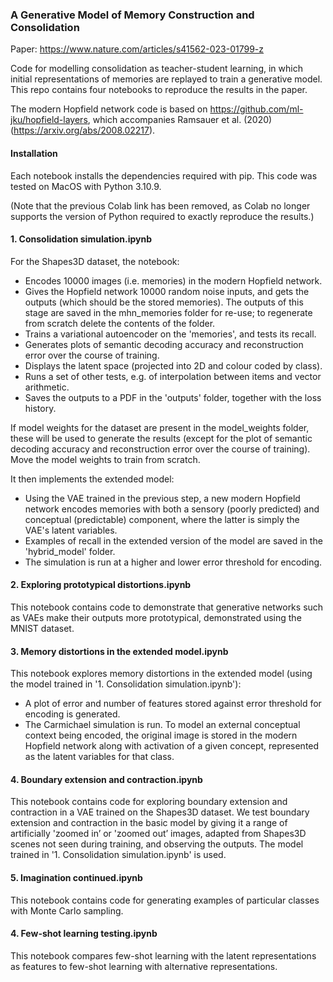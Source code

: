 
### A Generative Model of Memory Construction and Consolidation

Paper: https://www.nature.com/articles/s41562-023-01799-z 

Code for modelling consolidation as teacher-student learning, in which initial representations of memories are replayed to train a generative model. This repo contains four notebooks to reproduce the results in the paper.

The modern Hopfield network code is based on https://github.com/ml-jku/hopfield-layers, which accompanies Ramsauer et al. (2020) (https://arxiv.org/abs/2008.02217).

#### Installation

Each notebook installs the dependencies required with pip. This code was tested on MacOS with Python 3.10.9.

(Note that the previous Colab link has been removed, as Colab no longer supports the version of Python required to exactly reproduce the results.)

#### 1. Consolidation simulation.ipynb

For the Shapes3D dataset, the notebook:

* Encodes 10000 images (i.e. memories) in the modern Hopfield network.
* Gives the Hopfield network 10000 random noise inputs, and gets the outputs (which should be the stored memories). The outputs of this stage are saved in the mhn_memories folder for re-use; to regenerate from scratch delete the contents of the folder.
* Trains a variational autoencoder on the 'memories', and tests its recall.
* Generates plots of semantic decoding accuracy and reconstruction error over the course of training.
* Displays the latent space (projected into 2D and colour coded by class).
* Runs a set of other tests, e.g. of interpolation between items and vector arithmetic.
* Saves the outputs to a PDF in the 'outputs' folder, together with the loss history.

If model weights for the dataset are present in the model_weights folder, these will be used to generate the results (except for the plot of semantic decoding accuracy and reconstruction error over the course of training). Move the model weights to train from scratch. 

It then implements the extended model:
* Using the VAE trained in the previous step, a new modern Hopfield network encodes memories with both a sensory (poorly predicted) and conceptual (predictable) component, where the latter is simply the VAE's latent variables.
* Examples of recall in the extended version of the model are saved in the 'hybrid_model' folder.
* The simulation is run at a higher and lower error threshold for encoding.

#### 2. Exploring prototypical distortions.ipynb

This notebook contains code to demonstrate that generative networks such as VAEs make their outputs more prototypical, demonstrated using the MNIST dataset. 

#### 3. Memory distortions in the extended model.ipynb

This notebook explores memory distortions in the extended model (using the model trained in '1. Consolidation simulation.ipynb'):

* A plot of error and number of features stored against error threshold for encoding is generated.
* The Carmichael simulation is run. To model an external conceptual context being encoded, the original image is stored in the modern Hopfield network along with activation of a given concept, represented as the latent variables for that class. 

#### 4. Boundary extension and contraction.ipynb

This notebook contains code for exploring boundary extension and contraction in a VAE trained on the Shapes3D dataset. We test boundary extension and contraction in the basic model by giving it a range of artificially 'zoomed in’ or 'zoomed out’ images, adapted from Shapes3D scenes not seen during training, and observing the outputs. The model trained in '1. Consolidation simulation.ipynb' is used. 

#### 5. Imagination continued.ipynb

This notebook contains code for generating examples of particular classes with Monte Carlo sampling.

#### 4. Few-shot learning testing.ipynb

This notebook compares few-shot learning with the latent representations as features to few-shot learning with alternative representations.

